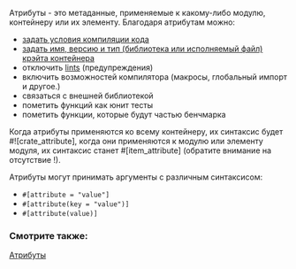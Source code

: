 Атрибуты - это метаданные, применяемые к какому-либо модулю, контейнеру или их элементу. 
Благодаря атрибутам можно:

<!-- TODO: Link these to their respective examples -->
* [задать условия компиляции кода][cfg]
* [задать имя, версию и тип (библиотека или исполняемый файл) крэйта контейнера][crate]
* отключить [lints][lint] (предупреждения)
* включить возможностей компилятора (макросы, глобальный импорт и другое.)
* связаться с внешней библиотекой
* пометить функций как юнит тесты
* пометить функции, которые будут частью бенчмарка

Когда атрибуты применяются ко всему контейнеру, их синтаксис будет #![crate_attribute], 
когда они применяются к модулю или элементу модуля, 
их синтаксис станет #[item_attribute] (обратите внимание на отсутствие !).

Атрибуты могут принимать аргументы с различным синтаксисом:

* `#[attribute = "value"]`
* `#[attribute(key = "value")]`
* `#[attribute(value)]`

[cfg]: ../attribute/cfg.html
[crate]: ../attribute/crate.html
[lint]: https://en.wikipedia.org/wiki/Lint_%28software%29

### Смотрите также:

[Атрибуты](http://rurust.github.io/rust_book_ru/src/attributes.html)
